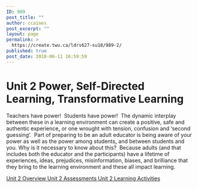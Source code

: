 ```yaml
---
ID: 989
post_title: ""
author: ccaines
post_excerpt: ""
layout: page
permalink: >
  https://create.twu.ca/ldrs627-su18/989-2/
published: true
post_date: 2018-06-11 16:59:59
---
```

<!--themify_builder_static-->
<h1>Unit 2
Power, Self-Directed Learning, Transformative Learning</h1>
Teachers have power!  Students have power!  The dynamic interplay between these in a learning environment can create a positive, safe and authentic experience<strong>,</strong> or one wrought with tension, confusion and ‘second guessing’.  Part of preparing to be an adult educator is being aware of your power as well as the power among students<strong>,</strong> and between students and you. Why is it necessary to know about this?  Because adults (and that includes both the educator and the participants) have a lifetime of experiences, ideas, prejudices, misinformation, biases, and brilliance that they bring to the learning environment and these all impact learning.

<a href="https://create.twu.ca/ldrs627-su18/unit-2-overview/"> Unit 2 Overview </a> <a href="https://create.twu.ca/ldrs627-su18/unit-2-topic-2/"> Unit 2 Assessments </a> <a href="https://create.twu.ca/ldrs627-su18/unit-2-learning-activities/"> Unit 2 Learning Activities </a><!--/themify_builder_static-->